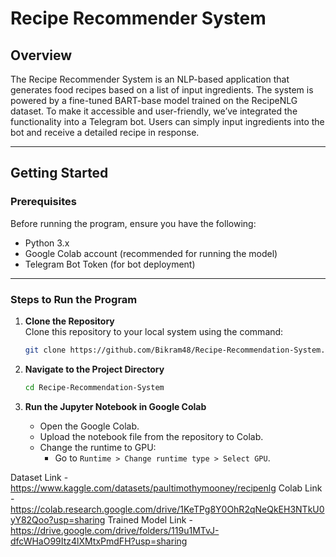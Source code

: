 # Recipe Recommender System

## Overview

The Recipe Recommender System is an NLP-based application that generates food recipes based on a list of input ingredients. The system is powered by a fine-tuned BART-base model trained on the RecipeNLG dataset. To make it accessible and user-friendly, we’ve integrated the functionality into a Telegram bot. Users can simply input ingredients into the bot and receive a detailed recipe in response.

---

## Getting Started

### Prerequisites

Before running the program, ensure you have the following:

- Python 3.x
- Google Colab account (recommended for running the model)
- Telegram Bot Token (for bot deployment)

---

### Steps to Run the Program

1. **Clone the Repository**  
   Clone this repository to your local system using the command:

   ```bash
   git clone https://github.com/Bikram48/Recipe-Recommendation-System.git

   ```

2. **Navigate to the Project Directory**
   ```bash
   cd Recipe-Recommendation-System
   ```
3. **Run the Jupyter Notebook in Google Colab**
   - Open the Google Colab.
   - Upload the notebook file from the repository to Colab.
   - Change the runtime to GPU:
     - Go to `Runtime > Change runtime type > Select GPU`.

Dataset Link - https://www.kaggle.com/datasets/paultimothymooney/recipenlg
Colab Link - https://colab.research.google.com/drive/1KeTPg8Y0OhR2qNeQkEH3NTkU0yY82Qoo?usp=sharing
Trained Model Link - https://drive.google.com/drive/folders/119u1MTvJ-dfcWHaO99Itz4lXMtxPmdFH?usp=sharing
